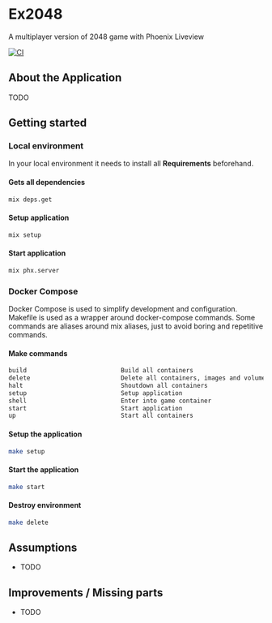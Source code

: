# Ex2048

A multiplayer version of 2048 game with Phoenix Liveview

[![CI](https://github.com/lucazulian/ex2048/actions/workflows/ci.yml/badge.svg)](https://github.com/lucazulian/ex2048/actions/workflows/ci.yml)


## About the Application

TODO


## Getting started
 
### Local environment

In your local environment it needs to install all **Requirements** beforehand.

#### Gets all dependencies

```bash
mix deps.get
```

#### Setup application

```bash
mix setup
```

#### Start application

```bash
mix phx.server
```


### Docker Compose

Docker Compose is used to simplify development and configuration.
Makefile is used as a wrapper around docker-compose commands.
Some commands are aliases around mix aliases, just to avoid boring and repetitive commands. 

#### Make commands

```bash
build                          Build all containers
delete                         Delete all containers, images and volumes
halt                           Shoutdown all containers
setup                          Setup application
shell                          Enter into game container
start                          Start application
up                             Start all containers
```

#### Setup the application

```bash
make setup
```

#### Start the application

```bash
make start
```

#### Destroy environment

```bash
make delete
```

## Assumptions

  - TODO

## Improvements / Missing parts

  - TODO
